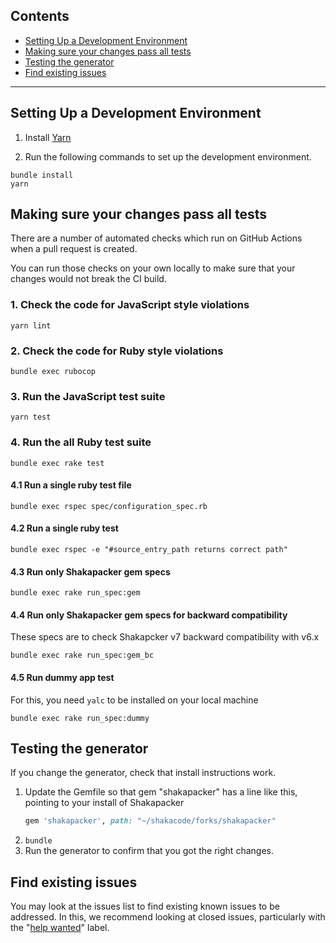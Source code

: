 ## Contents
- [Setting Up a Development Environment](#setting-up-a-development-environment)
- [Making sure your changes pass all tests](#making-sure-your-changes-pass-all-tests)
- [Testing the generator](#testing-the-generator)
- [Find existing issues](#find-existing-issues)

---
## Setting Up a Development Environment

1. Install [Yarn](https://yarnpkg.com/)

2. Run the following commands to set up the development environment.

```
bundle install
yarn
```

## Making sure your changes pass all tests

There are a number of automated checks which run on GitHub Actions when a pull request is created.

You can run those checks on your own locally to make sure that your changes would not break the CI build.

### 1. Check the code for JavaScript style violations

```
yarn lint
```

### 2. Check the code for Ruby style violations

```
bundle exec rubocop
```

### 3. Run the JavaScript test suite

```
yarn test
```

### 4. Run the all Ruby test suite

```
bundle exec rake test
```

#### 4.1 Run a single ruby test file

```
bundle exec rspec spec/configuration_spec.rb
```

#### 4.2 Run a single ruby test

```
bundle exec rspec -e "#source_entry_path returns correct path"
```

#### 4.3 Run only Shakapacker gem specs

```
bundle exec rake run_spec:gem
```

#### 4.4 Run only Shakapacker gem specs for backward compatibility
These specs are to check Shakapcker v7 backward compatibility with v6.x

```
bundle exec rake run_spec:gem_bc
```

#### 4.5 Run dummy app test
For this, you need `yalc` to be installed on your local machine

```
bundle exec rake run_spec:dummy
```

## Testing the generator
If you change the generator, check that install instructions work.

1. Update the Gemfile so that gem "shakapacker" has a line like this, pointing to your install of Shakapacker
   ```ruby
   gem 'shakapacker', path: "~/shakacode/forks/shakapacker"
   ```
2. `bundle`
3. Run the generator to confirm that you got the right changes. 

## Find existing issues
You may look at the issues list to find existing known issues to be addressed. In this, we recommend looking at closed issues, particularly with the "[help wanted](https://github.com/shakacode/shakapacker/issues?q=is%3Aissue+label%3A%22help+wanted%22+is%3Aclosed+)" label.